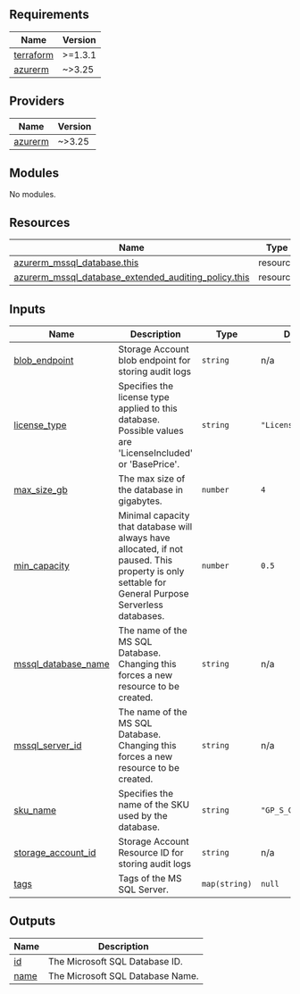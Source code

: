 <!-- BEGIN_TF_DOCS -->
## Requirements

| Name | Version |
|------|---------|
| <a name="requirement_terraform"></a> [terraform](#requirement\_terraform) | >=1.3.1 |
| <a name="requirement_azurerm"></a> [azurerm](#requirement\_azurerm) | ~>3.25 |

## Providers

| Name | Version |
|------|---------|
| <a name="provider_azurerm"></a> [azurerm](#provider\_azurerm) | ~>3.25 |

## Modules

No modules.

## Resources

| Name | Type |
|------|------|
| [azurerm_mssql_database.this](https://registry.terraform.io/providers/hashicorp/azurerm/latest/docs/resources/mssql_database) | resource |
| [azurerm_mssql_database_extended_auditing_policy.this](https://registry.terraform.io/providers/hashicorp/azurerm/latest/docs/resources/mssql_database_extended_auditing_policy) | resource |

## Inputs

| Name | Description | Type | Default | Required |
|------|-------------|------|---------|:--------:|
| <a name="input_blob_endpoint"></a> [blob\_endpoint](#input\_blob\_endpoint) | Storage Account blob endpoint for storing audit logs | `string` | n/a | yes |
| <a name="input_license_type"></a> [license\_type](#input\_license\_type) | Specifies the license type applied to this database. Possible values are 'LicenseIncluded' or 'BasePrice'. | `string` | `"LicenseIncluded"` | no |
| <a name="input_max_size_gb"></a> [max\_size\_gb](#input\_max\_size\_gb) | The max size of the database in gigabytes. | `number` | `4` | no |
| <a name="input_min_capacity"></a> [min\_capacity](#input\_min\_capacity) | Minimal capacity that database will always have allocated, if not paused. This property is only settable for General Purpose Serverless databases. | `number` | `0.5` | no |
| <a name="input_mssql_database_name"></a> [mssql\_database\_name](#input\_mssql\_database\_name) | The name of the MS SQL Database. Changing this forces a new resource to be created. | `string` | n/a | yes |
| <a name="input_mssql_server_id"></a> [mssql\_server\_id](#input\_mssql\_server\_id) | The name of the MS SQL Database. Changing this forces a new resource to be created. | `string` | n/a | yes |
| <a name="input_sku_name"></a> [sku\_name](#input\_sku\_name) | Specifies the name of the SKU used by the database. | `string` | `"GP_S_Gen5_2"` | no |
| <a name="input_storage_account_id"></a> [storage\_account\_id](#input\_storage\_account\_id) | Storage Account Resource ID for storing audit logs | `string` | n/a | yes |
| <a name="input_tags"></a> [tags](#input\_tags) | Tags of the MS SQL Server. | `map(string)` | `null` | no |

## Outputs

| Name | Description |
|------|-------------|
| <a name="output_id"></a> [id](#output\_id) | The Microsoft SQL Database ID. |
| <a name="output_name"></a> [name](#output\_name) | The Microsoft SQL Database Name. |
<!-- END_TF_DOCS -->